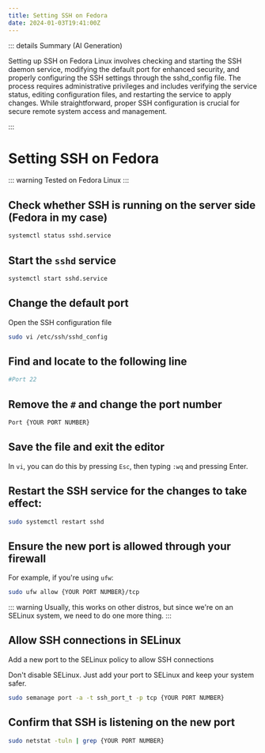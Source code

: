 ```yaml
---
title: Setting SSH on Fedora
date: 2024-01-03T19:41:00Z
---
```


::: details Summary (AI Generation)
<!-- DESC SEP -->
Setting up SSH on Fedora Linux involves checking and starting the SSH daemon service, modifying the default port for enhanced security, and properly configuring the SSH settings through the sshd_config file. The process requires administrative privileges and includes verifying the service status, editing configuration files, and restarting the service to apply changes. While straightforward, proper SSH configuration is crucial for secure remote system access and management.
<!-- AI Summerized -->

<!-- DESC SEP -->
:::

# Setting SSH on Fedora

::: warning
Tested on Fedora Linux
:::



## Check whether SSH is running on the server side (Fedora in my case)

```bash
systemctl status sshd.service
```

## Start the `sshd` service

```bash
systemctl start sshd.service
```

## Change the default port

Open the SSH configuration file

```bash
sudo vi /etc/ssh/sshd_config
```

## Find and locate to the following line

```bash
#Port 22
```

## Remove the `#` and change the port number

```bash
Port {YOUR PORT NUMBER}
```

## Save the file and exit the editor

In `vi`, you can do this by pressing `Esc`, then typing `:wq` and pressing Enter.

## Restart the SSH service for the changes to take effect:

```bash
sudo systemctl restart sshd
```

## Ensure the new port is allowed through your firewall

For example, if you're using `ufw`:

```bash
sudo ufw allow {YOUR PORT NUMBER}/tcp
```

::: warning
Usually, this works on other distros, but since we're on an SELinux system, we need to do one more thing.
:::

## Allow SSH connections in SELinux

Add a new port to the SELinux policy to allow SSH connections

Don't disable SELinux. Just add your port to SELinux and keep your system safer. 

```bash
sudo semanage port -a -t ssh_port_t -p tcp {YOUR PORT NUMBER}
```

## Confirm that SSH is listening on the new port

```bash
sudo netstat -tuln | grep {YOUR PORT NUMBER}
```